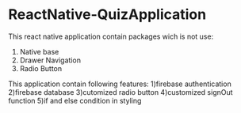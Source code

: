 # ReactNative-QuizApplication
This react native application contain packages wich is not use:
1) Native base
2) Drawer Navigation
3) Radio Button

This application contain following features:
1)firebase authentication
2)firebase database
3)cutomized radio button
4)customized signOut function
5)if and else condition in styling
